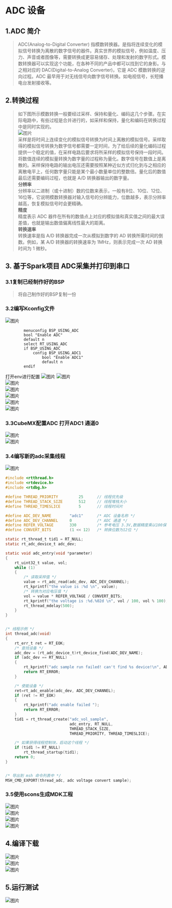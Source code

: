 # ADC 设备
## 1.ADC 简介
> ADC(Analog-to-Digital Converter) 指模数转换器。是指将连续变化的模拟信号转换为离散的数字信号的器件。真实世界的模拟信号，例如温度、压力、声音或者图像等，需要转换成更容易储存、处理和发射的数字形式。模数转换器可以实现这个功能，在各种不同的产品中都可以找到它的身影。与之相对应的 DAC(Digital-to-Analog Converter)，它是 ADC 模数转换的逆向过程。ADC 最早用于对无线信号向数字信号转换。如电视信号，长短播电台发射接收等。
## 2.转换过程
> 如下图所示模数转换一般要经过采样、保持和量化、编码这几个步骤。在实际电路中，有些过程是合并进行的，如采样和保持，量化和编码在转换过程中是同时实现的。  
![图片](../02_ADC/image/转换过程.jpg)   
采样是将时间上连续变化的模拟信号转换为时间上离散的模拟信号。采样取得的模拟信号转换为数字信号都需要一定时间，为了给后续的量化编码过程提供一个稳定的值，在采样电路后要求将所采样的模拟信号保持一段时间。  
将数值连续的模拟量转换为数字量的过程称为量化。数字信号在数值上是离散的。采样保持电路的输出电压还需要按照某种近似方式归化到与之相应的离散电平上，任何数字量只能是某个最小数量单位的整数倍。量化后的数值最后还需要编码过程，也就是 A/D 转换器输出的数字量。    
**分辨率**  
> 分辨率以二进制（或十进制）数的位数来表示，一般有8位、10位、12位、16位等，它说明模数转换器对输入信号的分辨能力，位数越多，表示分辨率越高，恢复模拟信号时会更精确。  
**精度**  
> 精度表示 ADC 器件在所有的数值点上对应的模拟值和真实值之间的最大误差值，也就是输出数值偏离线性最大的距离。  
**转换速率**  
> 转换速率是指 A/D 转换器完成一次从模拟到数字的 AD 转换所需时间的倒数。例如，某 A/D 转换器的转换速率为 1MHz，则表示完成一次 AD 转换时间为 1 微秒。 
## 3. 基于Spark项目 ADC采集并打印到串口
### 3.1复制已经制作好的BSP
> 将自己制作好的BSP复制一份  
### 3.2编写Kconfig文件
![图片](image/Kconfig.png)  
```Kconfig
		menuconfig BSP_USING_ADC
        bool "Enable ADC"
        default n
        select RT_USING_ADC
        if BSP_USING_ADC
            config BSP_USING_ADC1
                bool "Enable ADC1"
                default n
        endif
```
打开env进行配置
![图片](image/Kconfig1.png)
![图片](image/Kconfig2.png)  
![图片](image/Kconfig3.png)  
![图片](image/Kconfig4.png)  
![图片](image/Kconfig5.png)  
![图片](image/Kconfig6.png)  
![图片](image/Kconfig7.png)  
### 3.3CubeMX配置ADC 打开ADC1 通道0
![图片](image/CubeMX.png)  
![图片](image/CubeMX1.png)  
### 3.4编写新的adc采集线程
![图片](image/编写线程.png)
```c
#include <rtthread.h>
#include <rtdevice.h>
#include <rtdbg.h>

#define THREAD_PRIORITY         25      // 线程优先级
#define THREAD_STACK_SIZE       512     // 线程堆栈大小
#define THREAD_TIMESLICE        5       // 线程时间片

#define ADC_DEV_NAME        "adc1"      /* ADC 设备名称 */
#define ADC_DEV_CHANNEL     0           /* ADC 通道 */
#define REFER_VOLTAGE       330         /* 参考电压 3.3V,数据精度乘以100保留2位小数*/
#define CONVERT_BITS        (1 << 12)   /* 转换位数为12位 */

static rt_thread_t tid1 = RT_NULL;
static rt_adc_device_t adc_dev;

static void adc_entry(void *parameter)
{
    rt_uint32_t value, vol;
    while (1)
    {
        /* 读取采样值 */
        value = rt_adc_read(adc_dev, ADC_DEV_CHANNEL);
        rt_kprintf("the value is :%d \n", value);
        /* 转换为对应电压值 */
        vol = value * REFER_VOLTAGE / CONVERT_BITS;
        rt_kprintf("the voltage is :%d.%02d \n", vol / 100, vol % 100);
        rt_thread_mdelay(500);
    }
}


/* 线程示例 */
int thread_adc(void)
{
    rt_err_t ret = RT_EOK;
    /* 查找设备 */
    adc_dev = (rt_adc_device_t)rt_device_find(ADC_DEV_NAME);
    if (adc_dev == RT_NULL)
    {
        rt_kprintf("adc sample run failed! can't find %s device!\n", ADC_DEV_NAME);
        return RT_ERROR;
    }

    /* 使能设备 */
    ret=rt_adc_enable(adc_dev, ADC_DEV_CHANNEL);
    if (ret != RT_EOK)
    {
        rt_kprintf("adc enable failed ");
        return RT_ERROR;
    }
    tid1 = rt_thread_create("adc_vol_sample",
                            adc_entry, RT_NULL,
                            THREAD_STACK_SIZE,
                            THREAD_PRIORITY, THREAD_TIMESLICE);

    /* 如果获得线程控制块，启动这个线程 */
    if (tid1 != RT_NULL)
        rt_thread_startup(tid1);
    return 0;
}


/* 导出到 msh 命令列表中 */
MSH_CMD_EXPORT(thread_adc, adc voltage convert sample);
```
### 3.5使用scons生成MDK工程
![图片](image/生成工程.png)  
![图片](image/生成工程1.png)  
![图片](image/打开工程.png)  
![图片](image/修改BUG.png)  
## 4.编译下载
![图片](image/修改为STlink.png)  
![图片](image/修改为STlink1.png)  
![图片](image/编译下载.png)  
## 5.运行测试
![图片](image/运行效果.png)  